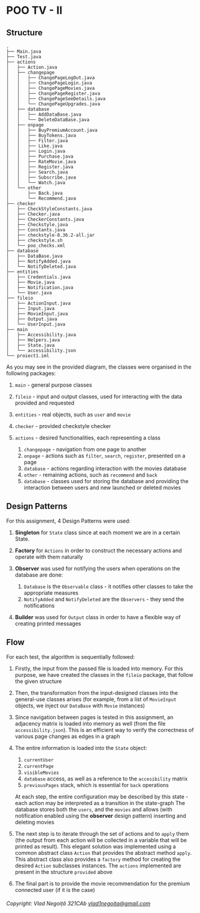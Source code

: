 # POO TV - II

## Structure

```
.
├── Main.java
├── Test.java
├── actions
│   ├── Action.java
│   ├── changepage
│   │   ├── ChangePageLogOut.java
│   │   ├── ChangePageLogin.java
│   │   ├── ChangePageMovies.java
│   │   ├── ChangePageRegister.java
│   │   ├── ChangePageSeeDetails.java
│   │   └── ChangePageUpgrades.java
│   ├── database
│   │   ├── AddDataBase.java
│   │   └── DeleteDataBase.java
│   ├── onpage
│   │   ├── BuyPremiumAccount.java
│   │   ├── BuyTokens.java
│   │   ├── Filter.java
│   │   ├── Like.java
│   │   ├── Login.java
│   │   ├── Purchase.java
│   │   ├── RateMovie.java
│   │   ├── Register.java
│   │   ├── Search.java
│   │   ├── Subscribe.java
│   │   └── Watch.java
│   └── other
│       ├── Back.java
│       └── Recommend.java
├── checker
│   ├── CheckStyleConstants.java
│   ├── Checker.java
│   ├── CheckerConstants.java
│   ├── Checkstyle.java
│   ├── Constants.java
│   ├── checkstyle-8.36.2-all.jar
│   ├── checkstyle.sh
│   └── poo_checks.xml
├── database
│   ├── DataBase.java
│   ├── NotifyAdded.java
│   └── NotifyDeleted.java
├── entities
│   ├── Credentials.java
│   ├── Movie.java
│   ├── Notification.java
│   └── User.java
├── fileio
│   ├── ActionInput.java
│   ├── Input.java
│   ├── MovieInput.java
│   ├── Output.java
│   └── UserInput.java
├── main
│   ├── Accessibility.java
│   ├── Helpers.java
│   ├── State.java
│   └── accessibility.json
└── proiect1.iml
```

As you may see in the provided diagram, the classes were organised 
in the following packages:

1. `main` - general purpose classes

2. `fileio` - input and output classes, used for interacting
with the data provided and requested

3. `entities` - real objects, such as `user` and `movie`

4. `checker` - provided checkstyle checker

5. `actions` - desired functionalities, each representing a class
   1. `changepage` - navigation from one page to another
   2. `onpage` - actions such as `filter`, `search`, `register`, presented on a page
   3. `database` - actions regarding interaction with the movies database
   4. `other` - remaining actions, such as `recommend` and `back`
   5. `database` - classes used for storing the database and providing the interaction
   between users and new launched or deleted movies

## Design Patterns

For this assignment, 4 Design Patterns were used:

1. **Singleton** for `State` class since at each moment we are in a certain State.

2. **Factory** for `Actions` in order to construct the necessary actions
and operate with them naturally

3. **Observer** was used for notifying the users when operations on the database are done:
   1. `Database` is the `Observable` class - it notifies other classes to take the appropriate measures
   2. `NotifyAdded` and `NotifyDeleted` are the `Observers` - they send the notifications

4. **Builder** was used for `Output` class in order to have a flexible way of
creating printed messages

## Flow

For each test, the algorithm is sequentially followed:

1. Firstly, the input from the passed file is loaded into memory. For this purpose,
we have created the classes in the `fileio` package, that follow the given structure

2. Then, the transformation from the input-designed classes into
the general-use classes arises (for example, from a list of `MovieInput` objects,
we inject our `DataBase` with `Movie` instances)

3. Since navigation between pages is tested in this assignment, an adjacency
matrix is loaded into memory as well (from the file `accessibility.json`). This is an
efficient way to verify the correctness of various page changes as edges in a graph

4. The entire information is loaded into the `State` object: 
   1. `currentUser`
   2. `currentPage`
   3. `visibleMovies`
   4. `database` access, as well as a reference to the `accesibility` matrix
   5. `previousPages` stack, which is essential for `back` operations
   
   At each step, the entire configuration may be described by this state - 
   each action may be interpreted as a transition in the state-graph 
   The database stores both the `users`, and the `movies` and allows
   (with notification enabled using the **observer** design pattern)
   inserting and deleting movies

5. The next step is to iterate through the set of actions and to `apply` them (the 
   output from each action will be collected in a variable that will be printed as result). 
   This elegant solution was implemented using a common abstract class `Action` that 
   provides the abstract method `apply`. This abstract class also provides a `factory`
   method for creating the desired `Action` subclasses instances. The `actions` implemented
   are present in the structure `provided` above

6. The final part is to provide the movie recommendation for the premium connected user
   (if it is the case)

###### Copyright: Vlad Negoiță 321CAb vlad1negoita@gmail.com
